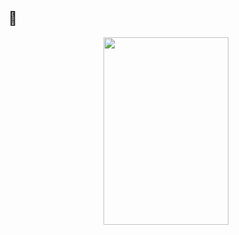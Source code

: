 ## 🐢
<p align="center">
      <img width="200" height="300" src="https://photos.app.goo.gl/TU4WM9UwCrSPZTTb9">
</p>
<h4 align="center">


